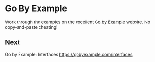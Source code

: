 
# Go By Example

Work through the examples on the excellent [Go by Example](https://gobyexample.com/)
website. No copy-and-paste cheating!


## Next

Go by Example: Interfaces
https://gobyexample.com/interfaces
